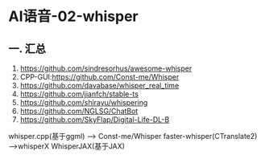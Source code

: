 # AI语音-02-whisper

## 一. 汇总
1. https://github.com/sindresorhus/awesome-whisper
2. CPP-GUI:https://github.com/Const-me/Whisper
3. https://github.com/davabase/whisper_real_time
4. https://github.com/jianfch/stable-ts
5. https://github.com/shirayu/whispering
6. https://github.com/NGLSG/ChatBot
6. https://github.com/SkyFlap/Digital-Life-DL-B


whisper.cpp(基于ggml)  --> Const-me/Whisper
faster-whisper(CTranslate2) -->whisperX
WhisperJAX(基于JAX)